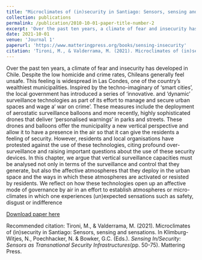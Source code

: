 ```yaml
---
title: "Microclimates of (in)security in Santiago: Sensors, sensing and sensations."
collection: publications
permalink: /publication/2010-10-01-paper-title-number-2
excerpt: 'Over the past ten years, a climate of fear and insecurity has developed in Chile. Despite the low homicide and crime rates, Chileans generally feel unsafe. This feeling is widespread in Las Condes, one of the country’s wealthiest municipalities. Inspired by the techno-imaginary of ‘smart cities’, the local government has introduced a series of ‘innovative. and ‘dynamic’ surveillance technologies as part of its effort to manage and secure urban spaces and wage a‘ war on crime’. These measures include the deployment of aerostatic surveillance balloons and more recently, highly sophisticated drones that deliver ‘personalised warnings’ in parks and streets. These drones and balloons offer the municipality a new vertical perspective and allow it to have a presence in the air so that it can give the residents a feeling of security. However, residents and local organisations have protested against the use of these technologies, citing profound over-surveillance and raising important questions about the use of these security devices. In this chapter, we argue that vertical surveillance capacities must be analysed not only in terms of the surveillance and control that they generate, but also the affective atmospheres that they deploy in the urban space and the ways in which these atmospheres are activated or resisted by residents. We reflect on how these technologies open up an affective mode of governance by air in an effort to establish atmospheres or micro-climates in which one experiences (un)expected sensations such as safety, disgust or indifference.'
date: 2021-10-01
venue: 'Journal 1'
paperurl: 'https://www.matteringpress.org/books/sensing-insecurity'
citation: 'Tironi, M., & Valderrama, M. (2021). Microclimates of (in)security in Santiago: Sensors, sensing and sensations. In Klimburg-Witjes, N., Poechhacker, N. & Bowker, G.C. (Eds.).  <i>Sensing In/Security: Sensors as Transnational Security Infrastructures</i>(pp. 50-75). Mattering Press. '
---
```

Over the past ten years, a climate of fear and insecurity has developed in Chile. Despite the low homicide and crime rates, Chileans generally feel unsafe. This feeling is widespread in Las Condes, one of the country’s wealthiest municipalities. Inspired by the techno-imaginary of ‘smart cities’, the local government has introduced a series of ‘innovative. and ‘dynamic’ surveillance technologies as part of its effort to manage and secure urban spaces and wage a‘ war on crime’. These measures include the deployment of aerostatic surveillance balloons and more recently, highly sophisticated drones that deliver ‘personalised warnings’ in parks and streets. These drones and balloons offer the municipality a new vertical perspective and allow it to have a presence in the air so that it can give the residents a feeling of security. However, residents and local organisations have protested against the use of these technologies, citing profound over-surveillance and raising important questions about the use of these security devices. In this chapter, we argue that vertical surveillance capacities must be analysed not only in terms of the surveillance and control that they generate, but also the affective atmospheres that they deploy in the urban space and the ways in which these atmospheres are activated or resisted by residents. We reflect on how these technologies open up an affective mode of governance by air in an effort to establish atmospheres or micro-climates in which one experiences (un)expected sensations such as safety, disgust or indifference

[Download paper here](https://www.matteringpress.org/books/sensing-insecurity)

Recommended citation: Tironi, M., & Valderrama, M. (2021). Microclimates of (in)security in Santiago: Sensors, sensing and sensations. In Klimburg-Witjes, N., Poechhacker, N. & Bowker, G.C. (Eds.).  <i>Sensing In/Security: Sensors as Transnational Security Infrastructures</i>(pp. 50-75). Mattering Press. 
